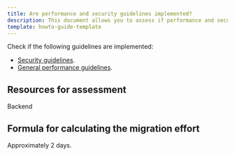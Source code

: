 ```yaml
---
title: Are performance and security guidelines implemented?
description: This document allows you to assess if performance and security guidelines are implemented.
template: howto-guide-template
---
```


Check if the following guidelines are implemented:

* [Security guidelines](/docs/scos/dev/guidelines/security-guidelines.html).
* [General performance guidelines](/docs/scos/dev/guidelines/performance-guidelines/general-performance-guidelines.html).

## Resources for assessment

Backend


## Formula for calculating the migration effort

Approximately 2 days.
